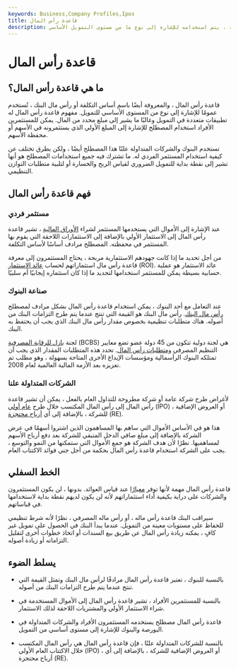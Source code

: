 ```yaml
---
keywords: Business,Company Profiles,Ipos
title: قاعدة رأس المال
description: مصطلح قاعدة رأس المال له تطبيقات متعددة في التمويل. في كل حالة ، يتم استخدامه للإشارة إلى نوع ما من مستوى التمويل الأساسي.
---
```


# قاعدة رأس المال
## ما هي قاعدة رأس المال؟

قاعدة رأس المال ، والمعروفة أيضًا باسم أساس التكلفة أو رأس مال البنك ، تُستخدم عمومًا للإشارة إلى نوع من المستوى الأساسي للتمويل. مفهوم قاعدة رأس المال له تطبيقات متعددة في التمويل وغالبًا ما يشير إلى مبلغ محدد من المال. يمكن للمستثمرين الأفراد استخدام المصطلح للإشارة إلى المبلغ الأولي الذي يستثمرونه في الأسهم أو محفظة الأسهم.

تستخدم البنوك والشركات المتداولة علنًا هذا المصطلح أيضًا ، ولكن بطرق تختلف عن كيفية استخدام المستثمر الفردي له. ما تشترك فيه جميع استخدامات المصطلح هو أنها تشير إلى نقطة بداية للتمويل الضروري لقياس الربح والخسارة أو لتلبية متطلبات التوازن التنظيمي.

## فهم قاعدة رأس المال

### مستثمر فردي

عند الإشارة إلى الأموال التي يستخدمها المستثمر لشراء [الأوراق المالية](/security) ، تشير قاعدة رأس المال إلى الاستثمار الأولي بالإضافة إلى الاستثمارات اللاحقة التي يقوم بها المستثمر في محفظته. المصطلح مرادف أساسًا لأساس التكلفة.

من أجل تحديد ما إذا كانت جهودهم الاستثمارية مربحة ، يحتاج المستثمرون إلى معرفة قاعدة رأس مال استثماراتهم لحساب [عائد الاستثمار](/returnoninvestment) (ROI). عائد الاستثمار هو عملية حسابية بسيطة يمكن للمستثمر استخدامها لتحديد ما إذا كان استثماره إيجابيًا أم سلبيًا.

### صناعة البنوك

عند التعامل مع أحد البنوك ، يمكن استخدام قاعدة رأس المال بشكل مرادف لمصطلح [رأس مال البنك](/bank-capital). رأس مال البنك هو القيمة التي تنتج عندما يتم طرح التزامات البنك من أصوله. هناك متطلبات تنظيمية بخصوص مقدار رأس مال البنك الذي يجب أن يحتفظ به البنك.

لجنة [بازل للرقابة المصرفية](/baselcommittee) (BCBS) هي لجنة دولية تتكون من 45 دولة عضو تضع معايير التنظيم المصرفي [ومتطلبات رأس المال](/capitalrequirement). تحدد هذه المتطلبات المقدار الذي يجب أن تمتلكه البنوك الرأسمالية ومؤسسات الإيداع الأخرى المتاحة بسهولة ، وهو مطلب تم تعزيزه بعد الأزمة المالية العالمية لعام 2008.

### الشركات المتداولة علنا

لأغراض طرح شركة عامة أو شركة مطروحة للتداول العام بالفعل ، يمكن أن تشير قاعدة رأس المال إلى رأس المال المكتسب خلال طرح [عام أولي](/ipo) (IPO) ، أو العروض الإضافية للشركة ، بالإضافة إلى أي [أرباح محتجزة](/retainedearnings) (RE).

هذا هو في الأساس الأموال التي ساهم بها المساهمون الذين اشتروا أسهمًا في عرض الشركة بالإضافة إلى مبلغ صافي الدخل المتبقي للشركة بعد دفع أرباح الأسهم لمساهميها. نظرًا لأن هدف الشركة هو جمع الأموال التي ستمكنها من النمو والتوسع ، يجب على الشركة استخدام قاعدة رأس المال بحكمة من أجل جني فوائد الاكتتاب العام.

## الخط السفلي

قاعدة رأس المال مهمة لأنها توفر [معيارًا](/benchmark) عند قياس العوائد. بدونها ، لن يكون المستثمرون والشركات على دراية بكيفية أداء استثماراتهم لأنه لن يكون لديهم نقطة بداية لاستخدامها في قياساتهم.

سيراقب البنك قاعدة رأس ماله ، أو رأس ماله المصرفي ، نظرًا لأنه شرط تنظيمي للحفاظ على مستويات معينة من التمويل. عندما يبدأ البنك في الحصول على تمويل غير كافٍ ، يمكنه زيادة رأس المال عن طريق بيع السندات أو اتخاذ خطوات أخرى لتقليل التزاماته أو زيادة أصوله.

## يسلط الضوء

- بالنسبة للبنوك ، تعتبر قاعدة رأس المال مرادفًا لرأس مال البنك وتمثل القيمة التي تنتج عندما يتم طرح التزامات البنك من أصوله.

- بالنسبة للمستثمرين الأفراد ، تشير قاعدة رأس المال إلى الأموال المستخدمة في شراء الاستثمار الأولي والمشتريات اللاحقة لذلك الاستثمار.

- قاعدة رأس المال مصطلح يستخدمه المستثمرون الأفراد والشركات المتداولة في البورصة والبنوك للإشارة إلى مستوى أساسي من التمويل.

- بالنسبة للشركات المتداولة علنًا ، فإن قاعدة رأس المال هي رأس المال المكتسب خلال الاكتتاب العام الأولي (IPO) ، أو العروض الإضافية للشركة ، بالإضافة إلى أي أرباح محتجزة (RE).

